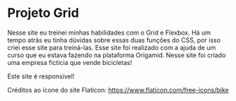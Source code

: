 # Projeto Grid
Nesse site eu treinei minhas habilidades com o Grid e Flexbox. Há um tempo atrás eu tinha dúvidas sobre essas duas funções do CSS, por isso criei esse site para treiná-las.
Esse site foi realizado com a ajuda de um curso que eu estava fazendo na plataforma Origamid. Nesse site foi criado uma empresa fictícia que vende bicicletas!

Este site é responsível!

Créditos ao ícone do site Flaticon: https://www.flaticon.com/free-icons/bike
